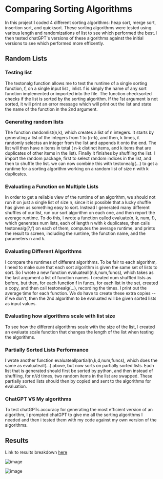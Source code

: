 # Comparing Sorting Algorithms
In this project I coded 4 different sorting algorithms: heap sort, merge sort, insertion sort, and quicksort. These sorting algorithms were tested using various length and randomizations of list to see which performed the best. I then tested chatGPT's versions of these algorithms against the initial versions to see which performed more efficently.
## Random Lists
### Testing list
The testonalg function allows me to test the runtime of a single sorting function, f, on a single input list , inlist. f is simply the name of any sort function implemented or imported into the file. The function checksorted checks if the list is sorted by the sorting algorithm. If the 1st argument is not sorted, it will print an error message which will print out the list and state the name of the function in the 2nd argument.
### Generating random lists
The function randomlist(n,k), which creates a list of n integers. It starts by generating a list of the integers from 1 to (n-k), and then, k times, it randomly selectss an integer from the list and appends it onto the end. The list will then have n items in total ( n-k distinct items, and k items that are duplicates of other items in the list). Finally it finishes by shuffling the list. I import the random package, first to select random indices in the list, and then to shuffle the list. we can now combine this with testonealg(...) to get a runtime for a sorting algorithm working on a random list of size n with k duplicates.
### Evaluating a Function on Multiple Lists
In order to get a reliable view of the runtime of an algorithm, we should not run it on just a single list of size n, since it is possible that a lucky shuffle has given us something easy to sort. Instead I generated many different shuffles of our list, run our sort algorithm on each one, and then report the average runtime. To do this, I wrote a function called evaluate(n, k, num, f), which generates num lists, each of length n with k duplicates, then calls testonealg(?,f) on each of them, computes the average runtime, and prints the result to screen, including the runtime, the function name, and the parameters n and k. 
### Evaluating Different Algorithms
I compare the runtimes of different algorithms. To be fair to each algorithm, I need to make sure that each sort algorithm is given the same set of lists to sort. So I wrote a new function evaluateall(n,k,num,funcs), which takes as the last argument a list of function names. I created num shuffled lists as before, but then, for each function f in funcs, for each list in the set, created a copy, and then call testonealg(...), recording the times. I print out the average time for each function. We do have to create these extra copies -- if we don't, then the 2nd algorithm to be evaluated will be given sorted lists as input values.
### Evaluating how algorithms scale with list size
To see how the different algorithms scale with the size of the list, I created an evaluate scale function that changes the length of the list when testing the algorithms.
### Partially Sorted Lists Performance
I wrote another function evaluateallpartial(n,k,d,num,funcs), which does the same as evaluateall(...) above, but now sorts on partially sorted lists. Each list that is generated should first be sorted by python, and then instead of shuffling, for n//d times, two random items in the list are swapped. These partially sorted lists should then by copied and sent to the algorithms for evaluation.
### ChatGPT VS My algorithms
To test chatGPTs accuracy for generating the most efficient version of an algorithm, I prompted chatGPT to give me all the sorting algorithms I needed and then i tested them with my code against my own version of the algorithms.
## Results

Link to results breakdown <a href=[review_sorting_algo.docx](https://github.com/peterhyland0/Comparing-Sorting-Algorithms/files/12609784/review_sorting_algo.docx)>here</a>

![image](https://github.com/peterhyland0/Comparing-Sorting-Algorithms/assets/92451669/83cee8ec-6411-4f76-a3aa-04ba220a1f24)

![image](https://github.com/peterhyland0/Comparing-Sorting-Algorithms/assets/92451669/ac07c724-1ae1-49c3-baba-842fa114c465)


